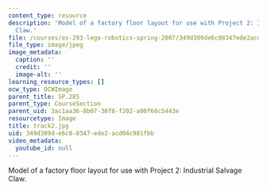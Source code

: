 ```yaml
---
content_type: resource
description: 'Model of a factory floor layout for use with Project 2: Industrial Salvage
  Claw.'
file: /courses/es-293-lego-robotics-spring-2007/349d309de6c08347ede2acd04c981fbb_track2.jpg
file_type: image/jpeg
image_metadata:
  caption: ''
  credit: ''
  image-alt: ''
learning_resource_types: []
ocw_type: OCWImage
parent_title: SP.285
parent_type: CourseSection
parent_uid: 3ac1aa36-8b07-38f8-f202-a90f68c5443e
resourcetype: Image
title: track2.jpg
uid: 349d309d-e6c0-8347-ede2-acd04c981fbb
video_metadata:
  youtube_id: null
---
```

Model of a factory floor layout for use with Project 2: Industrial Salvage Claw.